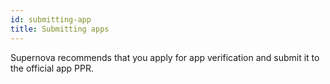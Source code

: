 ```yaml
---
id: submitting-app
title: Submitting apps
---
```


Supernova recommends that you apply for app verification and submit it to the official app PPR.